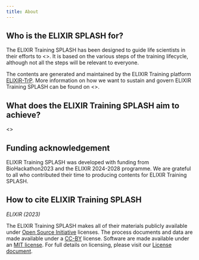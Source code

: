 ```yaml
---
title: About
---
```


## Who is the ELIXIR SPLASH for?
The ELIXIR Training SPLASH has been designed to guide life scientists in their efforts to <>. It is based on the various steps of the training lifecycle, although not all the steps will be relevant to everyone.

The contents are generated and maintained by the ELIXIR Training platform [ELIXIR-TrP](https://elixir-europe.org/). More information on how we want to sustain and govern ELIXIR Training SPLASH can be found on <>.

## What does the ELIXIR Training SPLASH aim to achieve?

<>

## Funding acknowledgement
ELIXIR Training SPLASH was developed with funding from BioHackathon2023 and the ELIXIR 2024-2028 programme. We are grateful to all who contributed their time to producing contents for ELIXIR Training SPLASH. 

## How to cite ELIXIR Training SPLASH 

<div class="card bg-light my-4">
  <div class="card-body">
    <p class="card-text"><i>ELIXIR (2023)</i></p>
  </div>
</div>

The ELIXIR Training SPLASH makes all of their materials publicly available under [Open Source Initiative](https://opensource.org/licenses) licenses.
The process documents and data are made available under a [CC-BY](https://creativecommons.org/licenses/by/4.0/) license.
Software are made available under an [MIT license](https://opensource.org/licenses/mit-license.html).
For full details on licensing, please visit our [License document](https://github.com/elixir-europe/rdmkit/blob/master/LICENSE).

